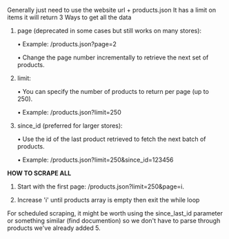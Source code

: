 Generally just need to use the website url + products.json
It has a limit on items it will return
3 Ways to get all the data

1. page (deprecated in some cases but still works on many stores):

	• Example: /products.json?page=2
	
	• Change the page number incrementally to retrieve the next set of products.

2. limit:

	• You can specify the number of products to return per page (up to 250).
	
	• Example: /products.json?limit=250

3. since_id (preferred for larger stores):

	• Use the id of the last product retrieved to fetch the next batch of products.
	
	• Example: /products.json?limit=250&since_id=123456




**HOW TO SCRAPE ALL**

1. Start with the first page: /products.json?limit=250&page=i.

2. Increase 'i' until products array is empty then exit the while loop

For scheduled scraping, it might be worth using the since_last_id parameter or something similar (find documention) so we don't have to parse through products we've already added
5. 
